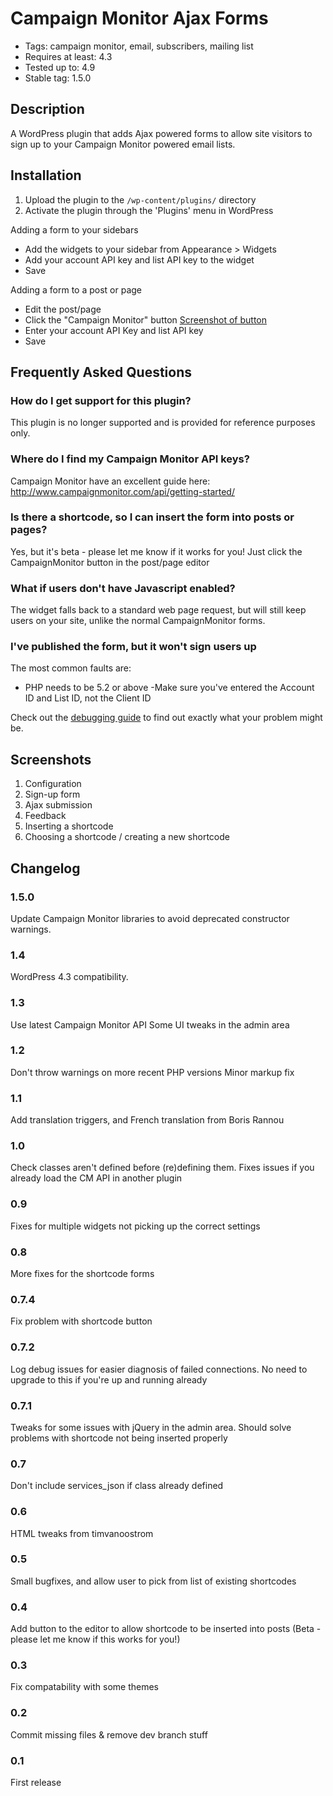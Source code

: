 # Campaign Monitor Ajax Forms

- Tags: campaign monitor, email, subscribers, mailing list
- Requires at least: 4.3
- Tested up to: 4.9
- Stable tag: 1.5.0

## Description
A WordPress plugin that adds Ajax powered forms to allow site visitors to sign up to your Campaign Monitor powered email lists.

## Installation
1. Upload the plugin to the `/wp-content/plugins/` directory
2. Activate the plugin through the 'Plugins' menu in WordPress

Adding a form to your sidebars
* Add the widgets to your sidebar from Appearance > Widgets
* Add your account API key and list API key to the widget
* Save

Adding a form to a post or page
* Edit the post/page
* Click the "Campaign Monitor" button [Screenshot of button](http://s.wordpress.org/extend/plugins/ajax-campaign-monitor-forms/screenshot-5.png?r=333233)
* Enter your account API Key and list API key
* Save

## Frequently Asked Questions

### How do I get support for this plugin?

This plugin is no longer supported and is provided for reference purposes only.

### Where do I find my Campaign Monitor API keys?
Campaign Monitor have an excellent guide here:
http://www.campaignmonitor.com/api/getting-started/

### Is there a shortcode, so I can insert the form into posts or pages?
Yes, but it's beta - please let me know if it works for you! Just click the CampaignMonitor button in the post/page editor

### What if users don't have Javascript enabled?
The widget falls back to a standard web page request, but will still keep users on your site, unlike the normal CampaignMonitor forms.

### I've published the form, but it won't sign users up
The most common faults are:
- PHP needs to be 5.2 or above
-Make sure you've entered the Account ID and List ID, not the Client ID

Check out the [debugging guide](http://www.leewillis.co.uk/debugging-problems-campaign-monitor-widgets/) to find out exactly what your problem might be.

## Screenshots
1. Configuration
2. Sign-up form
3. Ajax submission
4. Feedback
5. Inserting a shortcode
6. Choosing a shortcode / creating a new shortcode

## Changelog

### 1.5.0
Update Campaign Monitor libraries to avoid deprecated constructor warnings.

### 1.4
WordPress 4.3 compatibility.

### 1.3
Use latest Campaign Monitor API
Some UI tweaks in the admin area

### 1.2
Don't throw warnings on more recent PHP versions
Minor markup fix

### 1.1
Add translation triggers, and French translation from Boris Rannou

### 1.0
Check classes aren't defined before (re)defining them. Fixes issues if you already load the CM API in another plugin

### 0.9
Fixes for multiple widgets not picking up the correct settings

### 0.8
More fixes for the shortcode forms

### 0.7.4
Fix problem with shortcode button

### 0.7.2
Log debug issues for easier diagnosis of failed connections. No need to upgrade to this if you're up and running already

### 0.7.1
Tweaks for some issues with jQuery in the admin area. Should solve problems with shortcode not being inserted properly

### 0.7
Don't include services_json if class already defined

### 0.6
HTML tweaks from timvanoostrom

### 0.5
Small bugfixes, and allow user to pick from list of existing shortcodes

### 0.4
Add button to the editor to allow shortcode to be inserted into posts (Beta - please let me know if this works for you!)

### 0.3
Fix compatability with some themes

### 0.2
Commit missing files & remove dev branch stuff

### 0.1
First release
